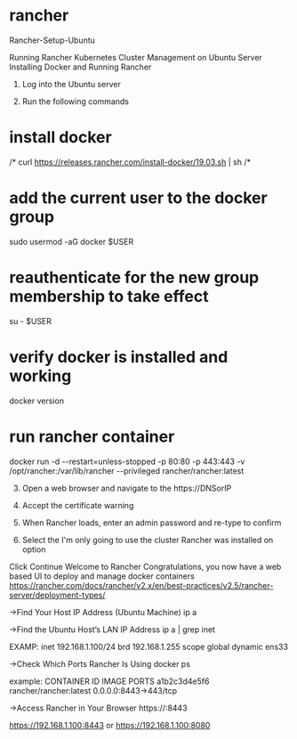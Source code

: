 # rancher
Rancher-Setup-Ubuntu


Running Rancher Kubernetes Cluster Management on Ubuntu Server
Installing Docker and Running Rancher
1. Log into the Ubuntu server
   
   
2. Run the following commands
# install docker
/* curl https://releases.rancher.com/install-docker/19.03.sh | sh /*
# add the current user to the docker group
sudo usermod -aG docker $USER
# reauthenticate for the new group membership to take effect
su - $USER
# verify docker is installed and working
docker version
# run rancher container
docker run -d --restart=unless-stopped -p 80:80 -p 443:443 -v /opt/rancher:/var/lib/rancher --privileged rancher/rancher:latest


3. Open a web browser and navigate to the https://DNSorIP

  
4. Accept the certificate warning

   
5. When Rancher loads, enter an admin password and re-type to confirm
   
6. Select the I'm only going to use the cluster Rancher was installed on option
     
Click Continue
Welcome to Rancher
Congratulations, you now have a web based UI to deploy and manage docker containers
https://rancher.com/docs/rancher/v2.x/en/best-practices/v2.5/rancher-server/deployment-types/




->Find Your Host IP Address (Ubuntu Machine)
 ip a

->Find the Ubuntu Host’s LAN IP Address
ip a | grep inet

EXAMP: inet 192.168.1.100/24 brd 192.168.1.255 scope global dynamic ens33

->Check Which Ports Rancher Is Using
 docker ps

 example:
 CONTAINER ID   IMAGE                    PORTS
a1b2c3d4e5f6   rancher/rancher:latest   0.0.0.0:8443->443/tcp

->Access Rancher in Your Browser
https://<ubuntu-host-ip>:8443

https://192.168.1.100:8443 or
https://192.168.1.100:8080




 
